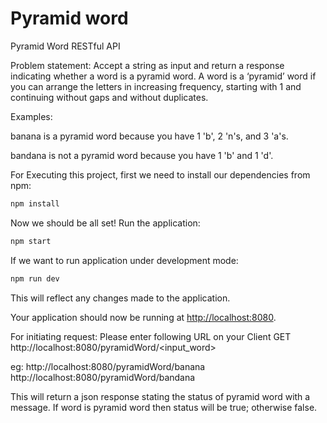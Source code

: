 # Pyramid word
Pyramid Word RESTful API 

Problem statement: Accept a string as input and return a response indicating whether a word is a pyramid word.  A word is a ‘pyramid’ word if you can arrange the letters in increasing frequency, starting with 1 and continuing without gaps and without duplicates.

Examples:

banana is a pyramid word because you have 1 'b', 2 'n's, and 3 'a's.

bandana is not a pyramid word because you have 1 'b' and 1 'd'.

For Executing this project, first we need to install our dependencies from npm:
```bash
npm install
```

Now we should be all set! Run the application:
```bash
npm start
```

If we want to run application under development mode:
```bash
npm run dev
```
This will reflect any changes made to the application. 

Your application should now be running at [http://localhost:8080](http://localhost:8080).

For initiating request: Please enter following URL on your Client
GET http://localhost:8080/pyramidWord/<input_word> 

eg: http://localhost:8080/pyramidWord/banana 
    http://localhost:8080/pyramidWord/bandana

This will return a json response stating the status of pyramid word with a message. 
If word is pyramid word then status will be true; otherwise false. 